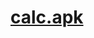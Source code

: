 # <a href="https://docs.google.com/uc?export=download&id=1RB-Eq4oHfKZVvboqGVsc2zKQq93Xh7xc">calc.apk</a>
